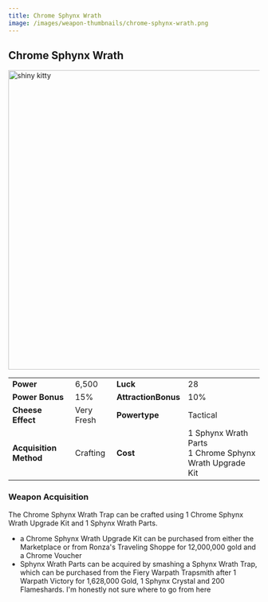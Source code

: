 ```yaml
---
title: Chrome Sphynx Wrath
image: /images/weapon-thumbnails/chrome-sphynx-wrath.png
---
```


## Chrome Sphynx Wrath

<img src="/assets/images/weapons/csw.png" alt="shiny kitty" width="600">

|                        |            |                     |                                                             |
| ---------------------- | ---------- | ------------------- | ----------------------------------------------------------- |
| **Power**              | 6,500      | **Luck**            | 28                                                          |
| **Power Bonus**        | 15%        | **AttractionBonus** | 10%                                                         |
| **Cheese Effect**      | Very Fresh | **Powertype**       | Tactical                                                    |
| **Acquisition Method** | Crafting   | **Cost**            | 1 Sphynx Wrath Parts <br> 1 Chrome Sphynx Wrath Upgrade Kit |

### Weapon Acquisition

The Chrome Sphynx Wrath Trap can be crafted using 1 Chrome Sphynx Wrath Upgrade Kit and 1 Sphynx Wrath Parts.

- a Chrome Sphynx Wrath Upgrade Kit can be purchased from either the Marketplace or from Ronza's Traveling Shoppe for 12,000,000 gold and a Chrome Voucher
- Sphynx Wrath Parts can be acquired by smashing a Sphynx Wrath Trap, which can be purchased from the Fiery Warpath Trapsmith after 1 Warpath Victory for 1,628,000 Gold, 1 Sphynx Crystal and 200 Flameshards.
  I'm honestly not sure where to go from here
